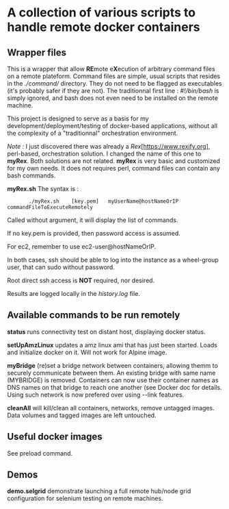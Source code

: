 # A collection of various scripts to handle remote docker containers

## Wrapper files

This is a wrapper that allow **RE**mote e**X**ecution of arbitrary command files on a remote plateform.
Command files are simple, usual scripts that resides in the *./command/* directory. 
They do not need to be flagged as executables (it's probably safer if they are not). 
The traditionnal first line : *#!/bin/bash* is simply ignored, and bash does not even need to be installed on the remote machine.

This project is designed to serve as a basis for my development/deployment/testing of docker-based applications, without all the complexity of a "traditionnal" orchestration environment.

*Note :* I just discovered there was already a *Rex*[https://www.rexify.org], perl-based, orchestration solution.
I changed the name of this one to **myRex**.
Both solutions are not related. **myRex** is very basic and customized for my own needs. 
It does not requires perl, command files can contain any bash commands.

**myRex.sh** 
The syntax is :

           ./myRex.sh    [key.pem]   myUserName@hostNameOrIP     commandFileToExecuteRemotely

Called without argument, it will display the list of commands.

If no key.pem is provided, then password access is assumed. 

For ec2, remember to use ec2-user@hostNameOrIP.

In both cases, ssh should be able to log into the instance as a wheel-group user, 
that can sudo without password. 

Root direct ssh access is **NOT** required, nor desired.

Results are logged locally in the *history.log* file.


## Available commands to be run remotely

**status** runs connectivity test on distant host, displaying docker status.

**setUpAmzLinux** updates a amz linux ami that has just been started. Loads and initialize docker on it. Will not work for Alpine image.

**myBridge** (re)set a bridge network between containers, allowing themm to securely communicate between them. An existing bridge with same name (MYBRIDGE) is removed. Containers can now use their container names as DNS names on that bridge to reach one another (see Docker doc for details. Using such network is now prefered over using --link features.

**cleanAll** will kill/clean all containers, networks, remove untagged images. Data volumes and tagged images are left untouched.

## Useful docker images

See preload command.

## Demos

**demo.selgrid** demonstrate launching a full remote hub/node grid configuration for selenium testing on remote machines.
